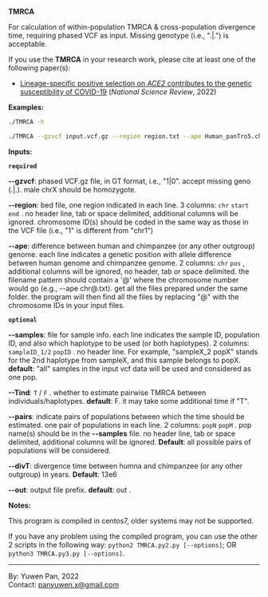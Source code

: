 **TMRCA**     

For calculation of within-population TMRCA & cross-population divergence time, requiring phased VCF as input. Missing genotype (i.e., ".|.") is acceptable.     

If you use the **TMRCA** in your research work, please cite at least one of the following paper(s):    

- [Lineage-specific positive selection on *ACE2* contributes to the genetic susceptibility of COVID-19](https://academic.oup.com/nsr/advance-article/doi/10.1093/nsr/nwac118/6623880) (*National Science Review*, 2022)

     
     
**Examples:**

``` bash
./TMRCA -h
```

``` bash
./TMRCA --gzvcf input.vcf.gz --region region.txt --ape Human_panTro5.chr@.diff.txt.gz
```
     
     
**Inputs:**

**`required`**

**--gzvcf**: phased VCF.gz file, in GT format, i.e., "1|0". accept missing geno (.|.). male chrX should be homozygote.     

**--region**: bed file, one region indicated in each line. 3 columns: `chr` `start` `end` . no header line, tab or space delimited, additional columns will be ignored. chromosome ID(s) should be coded in the same way as those in the VCF file (i.e., "1" is different from "chr1")     

**--ape**: difference between human and chimpanzee (or any other outgroup) genome. each line indicates a genetic position with allele difference between human genome and chimpanzee genome. 2 columns: `chr` `pos` , additional columns will be ignored, no header, tab or space delimited. the filename pattern should contain a '@' where the chromosome number would go (e.g., --ape chr@.txt). get all the files prepared under the same folder. the program will then find all the files by replacing "@" with the chromosome IDs in your input files.      

**`optional`**

**--samples**: file for sample info. each line indicates the sample ID, population ID, and also which haplotype to be used (or both haplotypes). 2 columns: `sampleID_1/2` `popID` . no header line. For example, "sampleX_2 popX" stands for the 2nd haplotype from sampleX, and this sample belongs to popX. **default**: "all" samples in the input vcf data will be used and considered as one pop.      

**--Tind**: `T` / `F` . whether to estimate pairwise TMRCA between individuals/haplotypes. **default**: F. it may take some additional time if "T".      

**--pairs**: indicate pairs of populations between which the time should be estimated. one pair of populations in each line. 2 columns: `popN` `popM` . pop name(s) should be in the **--samples** file. no header line, tab or space delimited, additional columns will be ignored. **Default**: all possible pairs of populations will be considered.      

**--divT**: divergence time between humna and chimpanzee (or any other outgroup) in years. **Default**: 13e6     

**--out**: output file prefix. **default**: out .     


     
**Notes:**

This program is compiled in centos7, older systems may not be supported. 

If you have any problem using the compiled program, you can use the other 2 scripts in the following way: `python2 TMRCA.py2.py [--options]`; OR `python3 TMRCA.py3.py [--options]`. 

---

By: Yuwen Pan, 2022     
Contact: panyuwen.x@gmail.com
